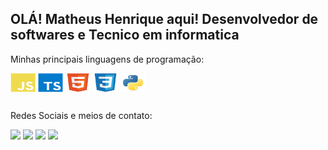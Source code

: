 ## OLÁ! Matheus Henrique aqui! Desenvolvedor de softwares e Tecnico em informatica
Minhas principais linguagens de programação:
<div>
<img align="center" alt="Matheus-JS" height="30" width="40" src="https://raw.githubusercontent.com/devicons/devicon/master/icons/javascript/javascript-plain.svg">
<img align="center" alt="Matheus-TS" height="30" width="40" src="https://raw.githubusercontent.com/devicons/devicon/master/icons/typescript/typescript-original.svg">  
<img align="center" alt="Matheus-HTML" height="30" width="40" src="https://raw.githubusercontent.com/devicons/devicon/master/icons/html5/html5-original.svg">  
<img align="center" alt="Matheus-CSS" height="30" width="40" src="https://raw.githubusercontent.com/devicons/devicon/master/icons/css3/css3-original.svg">  
<img align="center" alt="Matheus-Python" height="30" width="40" src="https://raw.githubusercontent.com/devicons/devicon/master/icons/python/python-original.svg">
</div>

##
Redes Sociais e meios de contato:
  <div>
   <a href="https://instagram.com/_.matheusbarros?igshid=NGExMmI2YTkyZg==" target"_blank"><img src="https://img.shields.io/badge/-Instagram-%23E4405F?style=for-the-badge&logo=instagram&logoColor=white" target"_blank"></a>
    <a href="mailto:math.henrique.barros@gmail.com" target"_blank"><img src="https://img.shields.io/badge/Gmail-D14836?style=for-the-badge&logo=gmail&logoColor=white" target"_blank"></a>
    <a href="https://www.linkedin.com/in/matheushenriquebarroscwb/" target"_blank"><img src="https://img.shields.io/badge/LinkedIn-0077B5?style=for-the-badge&logo=linkedin&logoColor=white" target"_blank"></a>
    <a href="" target"_blank"><img src="https://img.shields.io/badge/website-000000?style=for-the-badge&logo=About.me&logoColor=white" target"_blank"></a>
  </div>
